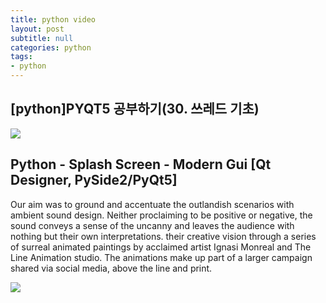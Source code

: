 ```yaml
---
title: python video
layout: post
subtitle: null
categories: python
tags:
- python
---
```


## [python]PYQT5 공부하기(30. 쓰레드 기초)
![](//www.youtube.com/watch?v=3ogKXcmZncc)

## Python - Splash Screen - Modern Gui [Qt Designer, PySide2/PyQt5] 

Our aim was to ground and accentuate the outlandish scenarios with ambient sound design. Neither proclaiming to be positive or negative, the sound conveys a sense of the uncanny and leaves the audience with nothing but their own interpretations. their creative vision through a series of surreal animated paintings by acclaimed artist Ignasi Monreal and The Line Animation studio. The animations make up part of a larger campaign shared via social media, above the line and print.

![](https://www.youtube.com/watch?v=Ap865V3sAdw&t=675s)

